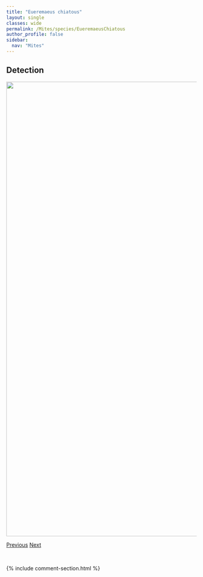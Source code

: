 ```yaml
---
title: "Eueremaeus chiatous"
layout: single
classes: wide
permalink: /Mites/species/EueremaeusChiatous
author_profile: false
sidebar:
  nav: "Mites"
---
```


<h2>Detection</h2>

<a href="https://drive.google.com/uc?export=view&id=1eBjxkQ9gZRGL2xohf8ZN-1k6MNZuyxIG">
<img src="https://drive.google.com/uc?export=view&id=1eBjxkQ9gZRGL2xohf8ZN-1k6MNZuyxIG" height = "1200" width = "800">
</a>


<a href="/DevelopmentWebsite/Mites/species/EueremaeusAridulus" class="pagination--pager" title="Eueremaeus aridulus">Previous</a> <a href="/DevelopmentWebsite/Mites/species/EueremaeusFoveolatus" class="pagination--pager" title="Eueremaeus foveolatus">Next</a>

<p>&nbsp;</p>

{% include comment-section.html %}
